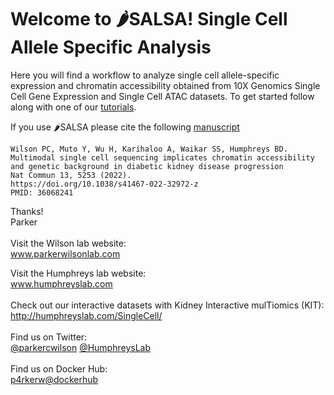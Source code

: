 # **Welcome to 🌶️SALSA! Single Cell Allele Specific Analysis**

Here you will find a workflow to analyze single cell allele-specific expression and chromatin accessibility obtained from 10X Genomics Single Cell Gene Expression and Single Cell ATAC datasets. To get started follow along with one of our [tutorials](https://github.com/p4rkerw/SALSA/tree/main/Tutorials). 

If you use 🌶️SALSA please cite the following [manuscript](https://pubmed.ncbi.nlm.nih.gov/36068241/)
```
Wilson PC, Muto Y, Wu H, Karihaloo A, Waikar SS, Humphreys BD.
Multimodal single cell sequencing implicates chromatin accessibility and genetic background in diabetic kidney disease progression
Nat Commun 13, 5253 (2022). 
https://doi.org/10.1038/s41467-022-32972-z
PMID: 36068241
```
Thanks!  
Parker
<br/><br/>
Visit the Wilson lab website:<br/>
www.parkerwilsonlab.com

Visit the Humphreys lab website:<br/>
www.humphreyslab.com  
<br/>
Check out our interactive datasets with Kidney Interactive mulTiomics (KIT):  
http://humphreyslab.com/SingleCell/
<br/><br/>
Find us on Twitter: 
<br/>
  <a href="https://twitter.com/parkercwilson?ref_src=twsrc%5Etfw" class="twitter-follow-button" data-show-count="false"> @parkercwilson</a>
  <a href="https://twitter.com/HumphreysLab?ref_src=twsrc%5Etfw" class="twitter-follow-button" data-show-count="false"> @HumphreysLab</a>
<br/><br/>
Find us on Docker Hub:  
[p4rkerw@dockerhub](https://hub.docker.com/search?q=p4rkerw&type=image)
<br/>


